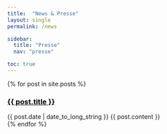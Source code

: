 ```yaml
---
title:  "News & Presse"
layout: single
permalink: /news

sidebar:
  title: "Presse"
  nav: "presse"

toc: true
---
```


{% for post in site.posts %}
  <article>
    <h3><a style="color: black" href="{{ post.url }}" >{{ post.title }} </a></h3>
    <time datetime="{{ post.date | date: "%Y-%m-%d" }}">{{ post.date | date_to_long_string }}</time>
    {{ post.content }}
  </article>
{% endfor %} 
